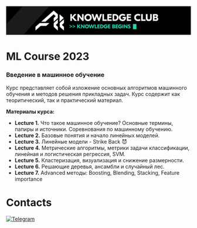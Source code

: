 <p align="center">
    <br>
    <a href="https://misisailab.github.io/">
    <img src="42ed4938-4938-47bd-a93a-455504befbd6.jpeg" width="1000"/>
    </a>
    <br>
<p>

<h1>ML Course 2023</h1>
<h3>Введение в машинное обучение</h3>
Курс представляет собой изложение основных алгоритмов машинного обучения и методов решения прикладных задач. Курс содержит как теоритический, так и практический материал.


<b>Материалы курса:</b>
<ul>
    <li><b>Lecture 1.</b> Что такое машинное обучение? Основные термины, папиры и источники. Соревнования по машинному обучению. <br></li>
    <li><b>Lecture 2.</b> Базовые понятия и начало линейных моделей. <br></li>
    <li><b>Lecture 3.</b> Линейные модели - Strike Back 😈 <br></li>
    <li><b>Lecture 4.</b> Метрические алгоритмы, метрики задачи классификации, линейная и логистическая регрессия, SVM. <br></li>
    <li><b>Lecture 5.</b> Кластеризация, визуализация и снижение размерности. <br></li>
    <li><b>Lecture 6.</b> Решающие деревья, ансамбли и случайный лес. <br></li>
    <li><b>Lecture 7.</b> Advanced методы: Boosting, Blending, Stacking, Feature importance <br></li>
</ul>

<p></p>

<h1>Contacts</h1>

<a href="https://t.me/+JuVvTYm2i9pjYjg6">![Telegram](https://img.shields.io/badge/Telegram-2CA5E0?style=for-the-badge&logo=telegram&logoColor=white)</a>
